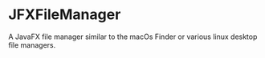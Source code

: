 # JFXFileManager
A JavaFX file manager similar to the macOs Finder or various linux desktop file managers.

